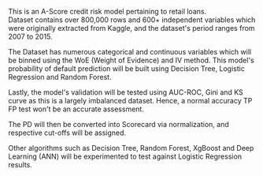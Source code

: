 This is an A-Score credit risk model pertaining to retail loans. <br>
Dataset contains over 800,000 rows and 600+ independent variables which were originally extracted from Kaggle, and the dataset's period ranges from 2007 to 2015.

The Dataset has numerous categorical and continuous variables which will be binned using the WoE (Weight of Evidence) and IV method.
This model's probability of default prediction will be built using Decision Tree, Logistic Regression and Random Forest.

Lastly, the model's validation will be tested using AUC-ROC, Gini and KS curve as this is a largely imbalanced dataset. Hence, a normal accuracy TP FP test won't be an accurate assessment. 

The PD will then be converted into Scorecard via normalization, and respective cut-offs will be assigned. 

Other algorithms such as Decision Tree, Random Forest, XgBoost and Deep Learning (ANN) will be experimented to test against Logistic Regression results.
